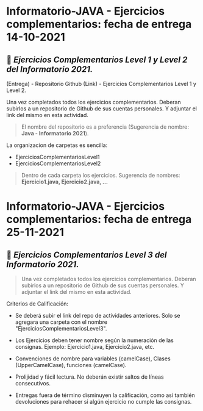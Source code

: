 # Informatorio-JAVA - Ejercicios complementarios: fecha de entrega 14-10-2021
## 📄  _Ejercicios Complementarios Level 1 y Level 2 del Informatorio 2021._

(Entrega) - Repositorio Github (Link) - Ejercicios Complementarios Level 1 y Level 2.

Una vez completados todos los ejercicios complementarios. Deberan subirlos a un repositorio de Github de sus cuentas personales. Y adjuntar el link del mismo en esta actividad.

>El nombre del repositorio es a preferencia (Sugerencia de nombre: **Java - Informatorio 2021**).

La organizacion de carpetas es sencilla:
* EjerciciosComplementariosLevel1
* EjerciciosComplementariosLevel2

>Dentro de cada carpeta los ejercicios. Sugerencia de nombres: **Ejercicio1.java, Ejercicio2.java, ...**

# Informatorio-JAVA - Ejercicios complementarios: fecha de entrega 25-11-2021
## 📄  _Ejercicios Complementarios Level 3 del Informatorio 2021._

>Una vez completados todos los ejercicios complementarios. Deberan subirlos a un repositorio de Github de sus cuentas personales. Y adjuntar el link del mismo en esta actividad.

Criterios de Calificación:
* Se deberá subir el link del repo de actividades anteriores. Solo se agregara una carpeta con el nombre "EjerciciosComplementariosLevel3".

* Los Ejercicios deben tener nombre según la numeración de las consignas. Ejemplo: Ejercicio1.java, Ejercicio2.java, etc.

* Convenciones de nombre para variables (camelCase), Clases (UpperCamelCase), funciones (camelCase).

* Prolijidad y fácil lectura. No deberán existir saltos de líneas consecutivos.

* Entregas fuera de término disminuyen la calificación, como así también devoluciones para rehacer si algún ejercicio no cumple las consignas.